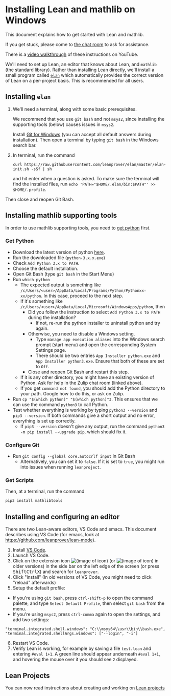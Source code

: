 # Installing Lean and mathlib on Windows

This document explains how to get started with Lean and mathlib.

If you get stuck, please come to [the chat room](https://leanprover.zulipchat.com/) to ask for
assistance.

There is a [video walkthrough](https://www.youtube.com/watch?v=y3GsHIe4wZ4) of these instructions on YouTube.

We'll need to set up Lean, an editor that knows about Lean, and `mathlib` (the standard library).
Rather than installing Lean directly, we'll install a small program called [`elan`](https://github.com/leanprover/elan) which
automatically provides the correct version of Lean on a per-project basis. This is recommended for
all users.

## Installing `elan`

1. We'll need a terminal, along with some basic prerequisites.

   We recommend that you use `git bash` and not `msys2`, since installing the supporting tools (below) causes issues in `msys2`.

   Install [Git for Windows](https://gitforwindows.org/) (you can accept all default answers during installation).
   Then open a terminal by typing `git bash` in the Windows search bar.

2. In terminal, run the command

   `curl https://raw.githubusercontent.com/leanprover/elan/master/elan-init.sh -sSf | sh`

   and hit enter when a question is asked.
   To make sure the terminal will find the installed files, run `echo 'PATH="$HOME/.elan/bin:$PATH"' >> $HOME/.profile`.

  Then close and reopen Git Bash.

## Installing mathlib supporting tools

In order to use mathlib supporting tools, you need to [get python](https://www.python.org/downloads/) first.

### Get Python

* Download the latest version of python [here](https://www.python.org/downloads/).
* Run the downloaded file (`python-3.x.x.exe`)
* Check `Add Python 3.x to PATH`.
* Choose the default installation.
* Open Git Bash (type `git bash` in the Start Menu)
* Run `which python`
  * The expected output is something like `/c/Users/<user>/AppData/Local/Programs/Python/Pythonxx-xx/python`. In this case, proceed to the next step.
  * If it's something like `/c/Users/<user>/AppData/Local/Microsoft/WindowsApps/python`, then
    * Did you follow the instruction to select `Add Python 3.x to PATH` during the installation?
      * If not, re-run the python installer to uninstall python and try again.
    * Otherwise, you need to disable a Windows setting.
      * Type `manage app execution aliases` into the Windows search prompt (start menu) and open the corresponding System Settings page.
      * There should be two entries `App Installer python.exe` and `App Installer python3.exe`. Ensure that both of these are set to `Off`.
    * Close and reopen Git Bash and restart this step.
  * If it is any other directory, you might have an existing version of Python. Ask for help in the Zulip chat room (linked above).
  * If you get `command not found`, you should add the Python directory to your path. Google how to do this, or ask on Zulip.
* Run `cp "$(which python)" "$(which python)"3`. This ensures that we can use the command `python3` to call Python.
* Test whether everything is working by typing `python3 --version` and `pip3 --version`. If both commands give a short output and no error, everything is set up correctly.
  * If `pip3 --version` doesn't give any output, run the command `python3 -m pip install --upgrade pip`, which should fix it.


### Configure Git

* Run `git config --global core.autocrlf input` in Git Bash
  * Alternatively, you can set it to `false`. If it is set to `true`, you might run into issues when running `leanproject`.

### Get Scripts

Then, at a terminal, run the command
  ```bash
  pip3 install mathlibtools
  ```

## Installing and configuring an editor

There are two Lean-aware editors, VS Code and emacs.
This document describes using VS Code (for emacs, look at https://github.com/leanprover/lean-mode).

1. Install [VS Code](https://code.visualstudio.com/).
2. Launch VS Code.
3. Click on the extension icon ![(image of icon)](img/new-extensions-icon.png)
   (or ![(image of icon)](img/extensions-icon.png) in older versions) in the side bar on the left edge of
   the screen (or press <kbd>Shift</kbd><kbd>Ctrl</kbd><kbd>X</kbd>) and search for `leanprover`.
4. Click "install" (In old versions of VS Code, you might need to click "reload" afterwards)
5. Setup the default profile:
  * If you're using `git bash`, press `ctrl-shift-p` to open the command palette, and type
    `Select Default Profile`, then select `git bash` from the menu.
  * If you're using `msys2`, press `ctrl-comma` again to open the settings, and add two settings:
  ```text
  "terminal.integrated.shell.windows": "C:\\msys64\\usr\\bin\\bash.exe",
  "terminal.integrated.shellArgs.windows": ["--login", "-i"]
  ```
6. Restart VS Code.
7. Verify Lean is working, for example by saving a file `test.lean` and entering `#eval 1+1`.
   A green line should appear underneath `#eval 1+1`, and hovering the mouse over it you should see `2`
   displayed.

## Lean Projects

You can now read instructions about creating and working on [Lean projects](project.html)
